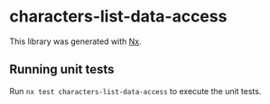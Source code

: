 # characters-list-data-access

This library was generated with [Nx](https://nx.dev).

## Running unit tests

Run `nx test characters-list-data-access` to execute the unit tests.
